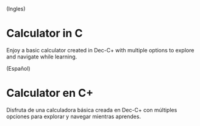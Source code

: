 (Ingles)
# Calculator in C
Enjoy a basic calculator created in Dec-C+ with multiple options to explore and navigate while learning.

(Español) 
# Calculator en C+
Disfruta de una calculadora básica creada en Dec-C+ con múltiples opciones para explorar y navegar mientras aprendes.
